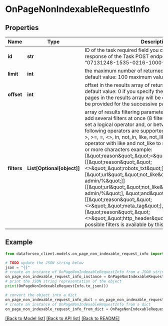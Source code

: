 # OnPageNonIndexableRequestInfo


## Properties

Name | Type | Description | Notes
------------ | ------------- | ------------- | -------------
**id** | **str** | ID of the task required field you can get this ID in the response of the Task POST endpoint example: “07131248-1535-0216-1000-17384017ad04” | [optional] 
**limit** | **int** | the maximum number of returned pages optional field default value: 100 maximum value: 1000 | [optional] 
**offset** | **int** | offset in the results array of returned pages optional field default value: 0 if you specify the 10 value, the first ten pages in the results array will be omitted and the data will be provided for the successive pages | [optional] 
**filters** | **List[Optional[object]]** | array of results filtering parameters optional field you can add several filters at once (8 filters maximum) you should set a logical operator and, or between the conditions the following operators are supported: regex, not_regex, &lt;, &lt;&#x3D;, &gt;, &gt;&#x3D;, &#x3D;, &lt;&gt;, in, not_in, like, not_like you can use the % operator with like and not_like to match any string of zero or more characters example: [\&quot;reason\&quot;,\&quot;&#x3D;\&quot;,\&quot;robots_txt\&quot;][[\&quot;reason\&quot;,\&quot;&lt;&gt;\&quot;,\&quot;robots_txt\&quot;], \&quot;and\&quot;, [\&quot;url\&quot;,\&quot;not_like\&quot;,\&quot;%/wp-admin/%\&quot;]] [[\&quot;url\&quot;,\&quot;not_like\&quot;,\&quot;%/wp-admin/%\&quot;], \&quot;and\&quot;, [[\&quot;reason\&quot;,\&quot;&lt;&gt;\&quot;,\&quot;meta_tag\&quot;],\&quot;or\&quot;,[\&quot;reason\&quot;,\&quot;&lt;&gt;\&quot;,\&quot;http_header\&quot;]]] The full list of possible filters is available by this link. | [optional] 

## Example

```python
from dataforseo_client.models.on_page_non_indexable_request_info import OnPageNonIndexableRequestInfo

# TODO update the JSON string below
json = "{}"
# create an instance of OnPageNonIndexableRequestInfo from a JSON string
on_page_non_indexable_request_info_instance = OnPageNonIndexableRequestInfo.from_json(json)
# print the JSON string representation of the object
print(OnPageNonIndexableRequestInfo.to_json())

# convert the object into a dict
on_page_non_indexable_request_info_dict = on_page_non_indexable_request_info_instance.to_dict()
# create an instance of OnPageNonIndexableRequestInfo from a dict
on_page_non_indexable_request_info_from_dict = OnPageNonIndexableRequestInfo.from_dict(on_page_non_indexable_request_info_dict)
```
[[Back to Model list]](../README.md#documentation-for-models) [[Back to API list]](../README.md#documentation-for-api-endpoints) [[Back to README]](../README.md)


